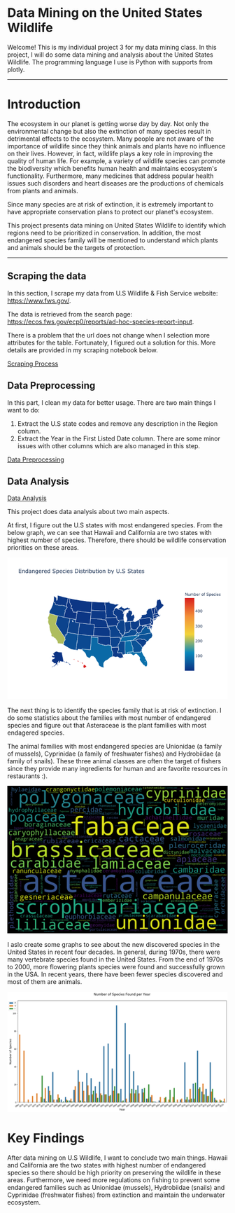 # Data Mining on the United States Wildlife

Welcome!
This is my individual project 3 for my data mining class. In this project, I will do some data mining and analysis about the United States Wildlife. 
The programming language I use is Python with supports from plotly.

---

# Introduction

The ecosystem in our planet is getting worse day by day. Not only the environmental change but also the extinction of many species result in detrimental effects to the ecosystem. Many people are not aware of the importance of wildlife since they think animals and plants have no influence on their lives. However, in fact, wildlife plays a key role in improving the quality of human life. For example, a variety of wildlife species can promote the biodiversity which benefits human health and maintains ecosystem's functionality. Furthermore, many medicines that address popular health issues such disorders and heart diseases are the productions of chemicals from plants and animals.

Since many species are at risk of extinction, it is extremely important to have appropriate conservation plans to protect our planet's ecosystem.

This project presents data mining on United States Wildlife to identify which regions need to be prioritized in conservation. In addition, the most endangered species family will be mentioned to understand which plants and animals should be the targets of protection.

---

## Scraping the data

In this section, I scrape my data from U.S Wildlife & Fish Service website: https://www.fws.gov/.

The data is retrieved from the search page: https://ecos.fws.gov/ecp0/reports/ad-hoc-species-report-input.

There is a problem that the url does not change when I selection more attributes for the table. Fortunately, I figured out a solution for this. More details are provided in my scraping notebook below.

[Scraping Process](https://github.com/hieu2695/U.S-Wildlife/blob/master/ScrapingProcess.md)


## Data Preprocessing

In this part, I clean my data for better usage. 
There are two main things I want to do:
1. Extract the U.S state codes and remove any description in the Region column.
2. Extract the Year in the First Listed Date column.
There are some minor issues with other columns which are also managed in this step.

[Data Preprocessing](https://github.com/hieu2695/U.S-Wildlife/blob/master/Preprocessing%20Data.md)

## Data Analysis

[Data Analysis](https://github.com/hieu2695/U.S-Wildlife/blob/master/html/Analysis.html)

This project does data analysis about two main aspects. 

At first, I figure out the U.S states with most endangered species. From the below graph, we can see that Hawaii and California are two states with highest number of species. Therefore, there should be wildlife conservation priorities on these areas.

![Endangered Species Distribution](Graph/States_en.png)

The next thing is to identify the species family that is at risk of extinction. I do some statistics about the families with most number of endangered species and figure out that Asteraceae is the plant families with most endagered species. 

The animal families with most endangered species are Unionidae (a family of mussels), Cyprinidae (a family of freshwater fishes) and Hydrobiidae (a family of snails). These three animal classes are often the target of fishers since they provide many ingredients for human and are favorite resources in restaurants :).

![Endangered Families](Graph/Species_all.png)

I aslo create some graphs to see about the new discovered species in the United States in recent four decades. In general, during 1970s, there were many vertebrate species found in the United States. From the end of 1970s to 2000, more flowering plants species were found and successfully grown in the USA. In recent years, there have been fewer species discovered and most of them are animals.

![Species Listing Time](Graph/ListDate2.png)


# Key Findings

After data mining on U.S Wildlife, I want to conclude two main things. Hawaii and California are the two states with highest number of endangered species so there should be high priority on preserving the wildlife in these areas. Furthermore, we need more regulations on fishing to prevent some endangered families such as Unionidae (mussels), Hydrobiidae (snails) and Cyprinidae (freshwater fishes) from extinction and maintain the underwater ecosystem.


